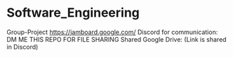 # Software_Engineering
Group-Project
https://jamboard.google.com/
Discord for communication: DM ME
THIS REPO FOR FILE SHARING
Shared Google Drive: (Link is shared in Discord)
